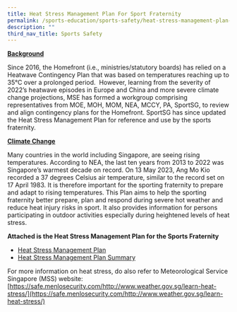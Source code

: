 ```yaml
---
title: Heat Stress Management Plan For Sport Fraternity
permalink: /sports-education/sports-safety/heat-stress-management-plan-for-sport-fraternity/
description: ""
third_nav_title: Sports Safety
---
```

**<u>Background</u>**

Since 2016, the Homefront (i.e., ministries/statutory boards) has relied on a Heatwave Contingency Plan that was based on temperatures reaching up to 35°C over a prolonged period. &nbsp;However, learning from the severity of 2022’s heatwave episodes in Europe and China and more severe climate change projections, MSE has formed a workgroup comprising representatives from MOE, MOH, MOM, NEA, MCCY, PA, SportSG, to review and align contingency plans for the Homefront. SportSG has since updated the Heat Stress Management Plan for reference and use by the sports fraternity.

**<u>Climate Change</u>**

Many countries in the world including Singapore, are seeing rising temperatures. According to NEA, the last ten years from 2013 to 2022 was Singapore’s warmest decade on record. On 13 May 2023, Ang Mo Kio recorded a 37 degrees Celsius air temperature, similar to the record set on 17 April 1983. It is therefore important for the sporting fraternity to prepare and adapt to rising temperatures. This Plan aims to help the sporting fraternity better prepare, plan and respond during severe hot weather and reduce heat injury risks in sport. It also provides information for persons participating in outdoor activities especially during heightened levels of heat stress.

**Attached is the Heat Stress Management Plan for the Sports Fraternity**

* [Heat Stress Management Plan](/files/Sport%20Education/Sport%20Safety/Heat%20Stress%20Management%20Plan/heat%20stress%20mgmt%20plan_16%20aug%2023_smm.pdf)
* [Heat Stress Management Plan Summary](/files/Sport%20Education/Sport%20Safety/Heat%20Stress%20Management%20Plan/heat%20stress%20mgmt%20plan%20summary_smm_%2016%20aug%2023.pdf)

For more information on heat stress, do also refer to Meteorological Service Singapore (MSS) website:&nbsp;
[https://safe.menlosecurity.com/http://www.weather.gov.sg/learn-heat-stress/](https://safe.menlosecurity.com/http://www.weather.gov.sg/learn-heat-stress/)